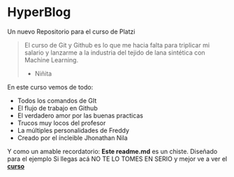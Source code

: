 # HyperBlog
Un nuevo Repositorio para el curso de Platzi
>El curso de Git y Github es lo que me hacia falta para triplicar mi salario y lanzarme a la industria del tejido de lana sintética con Machine Learning.
> - Niñita

En este curso vemos de todo:
* Todos los comandos de GIt
* El flujo de trabajo en Github
* El verdadero amor por las buenas practicas
* Trucos muy locos del profesor
* La múltiples personalidades de Freddy
* Creado por el íncleible Jhonathan Nila

Y como un amable recordatorio: **Este readme.md** es un chiste. Diseñado para el ejemplo Si llegas acá  NO TE LO TOMES EN SERIO y mejor ve a ver el [**curso**](http://https://platzi.com/clases/1557-git-github/19977-readmemd-es-una-excelente-practica/ "curso")